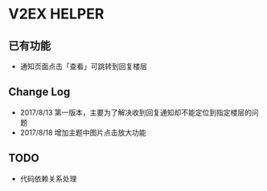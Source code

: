# V2EX HELPER

## 已有功能

- 通知页面点击「查看」可跳转到回复楼层

## Change Log

- 2017/8/13 第一版本，主要为了解决收到回复通知却不能定位到指定楼层的问题
- 2017/8/18 增加主题中图片点击放大功能

## TODO

- 代码依赖关系处理


